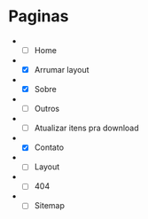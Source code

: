 # Paginas
* - [ ] Home
 * - [x] Arrumar layout
* - [x] Sobre
* - [ ] Outros
 * - [ ] Atualizar itens pra download
* - [x] Contato
* - [ ] Layout
* - [ ] 404
* - [ ] Sitemap
